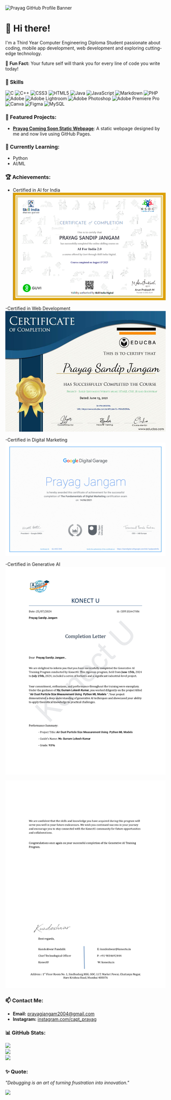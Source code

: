 ![Prayag GitHub Profile Banner](required_data/prayag_github_banner.gif)

# 👋 Hi there!
I'm a Third Year Computer Engineering Diploma Student passionate about coding, mobile app development, web development and exploring cutting-edge technology.  

🚀 **Fun Fact:** Your future self will thank you for every line of code you write today!


### 🔧 Skills 
![C](https://img.shields.io/badge/c-%2300599C.svg?style=for-the-badge&logo=c&logoColor=white) ![C++](https://img.shields.io/badge/c++-%2300599C.svg?style=for-the-badge&logo=c%2B%2B&logoColor=white) ![CSS3](https://img.shields.io/badge/css3-%231572B6.svg?style=for-the-badge&logo=css3&logoColor=white) ![HTML5](https://img.shields.io/badge/html5-%23E34F26.svg?style=for-the-badge&logo=html5&logoColor=white) ![Java](https://img.shields.io/badge/java-%23ED8B00.svg?style=for-the-badge&logo=openjdk&logoColor=white) ![JavaScript](https://img.shields.io/badge/javascript-%23323330.svg?style=for-the-badge&logo=javascript&logoColor=%23F7DF1E) ![Markdown](https://img.shields.io/badge/markdown-%23000000.svg?style=for-the-badge&logo=markdown&logoColor=white) ![PHP](https://img.shields.io/badge/php-%23777BB4.svg?style=for-the-badge&logo=php&logoColor=white) ![Adobe](https://img.shields.io/badge/adobe-%23FF0000.svg?style=for-the-badge&logo=adobe&logoColor=white) ![Adobe Lightroom](https://img.shields.io/badge/Adobe%20Lightroom-31A8FF.svg?style=for-the-badge&logo=Adobe%20Lightroom&logoColor=white) ![Adobe Photoshop](https://img.shields.io/badge/adobe%20photoshop-%2331A8FF.svg?style=for-the-badge&logo=adobe%20photoshop&logoColor=white) ![Adobe Premiere Pro](https://img.shields.io/badge/Adobe%20Premiere%20Pro-9999FF.svg?style=for-the-badge&logo=Adobe%20Premiere%20Pro&logoColor=white) ![Canva](https://img.shields.io/badge/Canva-%2300C4CC.svg?style=for-the-badge&logo=Canva&logoColor=white) ![Figma](https://img.shields.io/badge/figma-%23F24E1E.svg?style=for-the-badge&logo=figma&logoColor=white) ![MySQL](https://img.shields.io/badge/mysql-4479A1.svg?style=for-the-badge&logo=mysql&logoColor=white)


### 📂 Featured Projects:
- [**Prayag Coming Soon Static Webpage**](https://prayagjangam.github.io/prayagweb-coming-soon/): A static webpage designed by me and now live using GitHub Pages.  

### 🌱 Currently Learning:
- Python  
- AI/ML
 


### 🏆 Achievements:
- Certified in AI for India 
![Prayag Ai For India Certificate](required_data/prayag_ai_for_india_certificate.png)

-Certified in Web Development
![Prayag Web Development Certificate](required_data/prayag_web_development_certificate.png)


-Certified in Digital Marketing
![Prayag Web Development Certificate](required_data/prayag_digital_marketing_certificate.png)

-Certified in Generative AI
![Prayag Web Development Certificate](required_data/prayag_generative_ai_certificate_01.jpg)

![Prayag Web Development Certificate](required_data/prayag_generative_ai_certificate_02.jpg)




### 📫 Contact Me:
- **Email:** [prayagjangam2004@gmail.com](mailto:prayagjangam2004@gmail.com)  
- **Instagram:** [instagram.com/capt_prayag](https://www.instagram.com/capt_prayag/)  



### 📊 GitHub Stats:
![](https://github-readme-stats.vercel.app/api?username=PrayagJangam&theme=default&hide_border=true&include_all_commits=false&count_private=false)<br/>
![](https://github-readme-streak-stats.herokuapp.com/?user=PrayagJangam&theme=default&hide_border=true)<br/>
![](https://github-readme-stats.vercel.app/api/top-langs/?username=PrayagJangam&theme=default&hide_border=true&include_all_commits=false&count_private=false&layout=compact)


### ✨ Quote:
_"Debugging is an art of turning frustration into innovation."_  

[![](https://visitcount.itsvg.in/api?id=PrayagJangam&icon=0&color=0)](https://visitcount.itsvg.in)

